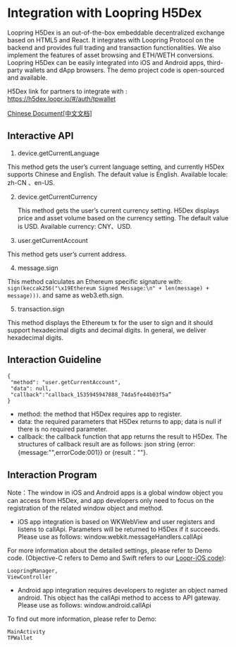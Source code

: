 # Integration with Loopring H5Dex

Loopring H5Dex is an out-of-the-box embeddable decentralized exchange based on HTML5 and React. It integrates with Loopring Protocol on the backend and provides full trading and transaction functionalities. We also implement the features of asset browsing and ETH/WETH conversions. Loopring H5Dex can be easily integrated into iOS and Android apps, third-party wallets and dApp browsers. The demo project code is open-sourced and available.

H5Dex link for partners to integrate with : <https://h5dex.loopr.io/#/auth/tpwallet>

[Chinese Document[中文文档]](chinese.md)

## **Interactive API**

1.  device.getCurrentLanguage 

   This method gets the user’s current language setting, and currently H5Dex supports Chinese and English. The default value is English. Available locale: zh-CN 、en-US. 

2. device.getCurrentCurrency

   This method gets the user’s current currency setting. H5Dex displays price and asset volume based on the currency setting. The default value is USD. Available currency: CNY、USD.

3.  user.getCurrentAccount 

   This method gets user’s current address.

4. message.sign

This method calculates an Ethereum specific signature with: `sign(keccak256("\x19Ethereum Signed Message:\n" + len(message) + message)))`. and same as web3.eth.sign.

5. transaction.sign

This method displays the Ethereum tx for the user to sign and it should support hexadecimal digits and decimal digits. In general, we deliver hexadecimal digits.

## **Interaction Guideline**

```
{
 "method": "user.getCurrentAccount",
 "data": null,
 "callback":"callback_1535945947888_74da5fe44b03f5a”
}
```

- method: the method that H5Dex requires app to register.
- data: the required parameters that H5Dex returns to app; data is null if there is no required parameter.
- callback: the callback function that app returns the result to H5Dex. The structures of callback result are as follows: json string {error:{message:"",errorCode:001}}  or  {result：""}.

## **Interaction Program**

Note：The window in iOS and Android apps is a global window object you can access from H5Dex, and app developers only need to focus on the registration of the related window object and method. 

- iOS app integration is based on WKWebView and user registers and listens to callApi. Parameters will be returned to H5Dex if it succeeds. Please use as follows: window.webkit.messageHandlers.callApi

 For more information about the detailed settings, please refer to Demo code. (Objective-C refers to Demo and Swift refers to our [Loopr-iOS code](https://github.com/Loopring/loopr-ios/tree/master/loopr-ios/H5Dex)):

```
LoopringManager,
ViewController
```

- Android app integration requires developers to register an object named android. This object has the callApi method to access to API gateway. Please use as follows: window.android.callApi

To find out more information, please refer to Demo:

```
MainActivity
TPWallet
```

